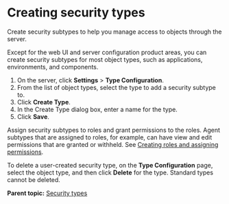 # Creating security types

Create security subtypes to help you manage access to objects through the server.

Except for the web UI and server configuration product areas, you can create security subtypes for most object types, such as applications, environments, and components.

1.   On the server, click **Settings** \> **Type Configuration**. 
2.   From the list of object types, select the type to add a security subtype to. 
3.   Click **Create Type**. 
4.   In the Create Type dialog box, enter a name for the type. 
5.   Click **Save**. 

Assign security subtypes to roles and grant permissions to the roles. Agent subtypes that are assigned to roles, for example, can have view and edit permissions that are granted or withheld. See [Creating roles and assigning permissions](security_roles_create.md).

To delete a user-created security type, on the **Type Configuration** page, select the object type, and then click **Delete** for the type. Standard types cannot be deleted.

**Parent topic:** [Security types](../../com.udeploy.admin.doc/topics/security_types.md)


